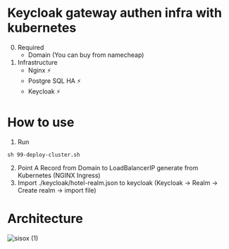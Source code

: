 # Keycloak gateway authen infra with kubernetes
0. Required
    - Domain (You can buy from namecheap)
1. Infrastructure
    - Nginx ⚡
    - Postgre SQL HA ⚡
    - Keycloak ⚡

# How to use
1. Run 
 ```
 sh 99-deploy-cluster.sh
```
2. Point A Record from Domain to LoadBalancerIP generate from Kubernetes (NGINX Ingress)
3. Import ./keycloak/hotel-realm.json to keycloak (Keycloak -> Realm -> Create realm -> import file)

# Architecture

![sisox (1)](https://github.com/Cra5hs/keycloak-gateway-auth/assets/5536388/7f25d924-2f12-4077-b006-0a7f7f4b55aa)
